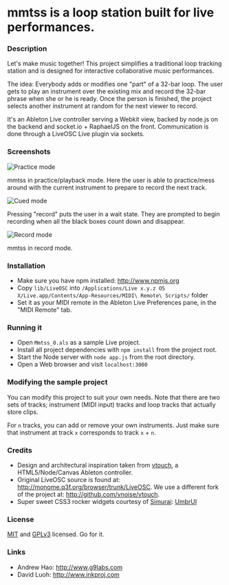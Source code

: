 # mmtss is a loop station built for live performances.

### Description
Let's make music together! This project simplifies a traditional loop tracking station and is designed for interactive collaborative music performances.

The idea: Everybody adds or modifies one "part" of a 32-bar loop. The user gets to play an instrument over the existing mix and record the 32-bar phrase when she or he is ready. Once the person is finished, the project selects another instrument at random for the next viewer to record.

It's an Ableton Live controller serving a Webkit view, backed by node.js on the backend and
socket.io + RaphaelJS on the front. Communication is done through a LiveOSC Live plugin via sockets.

### Screenshots

![Practice mode](http://farm7.static.flickr.com/6169/6188366577_7ba48d38d1_z.jpg)

mmtss in practice/playback mode. Here the user is able to practice/mess around with the current instrument to prepare to record the next track.

![Cued mode](http://farm7.static.flickr.com/6121/6188886114_9d6d519972_z.jpg)

Pressing "record" puts the user in a wait state. They are prompted to begin recording when all the black boxes count down and disappear.

![Record mode](http://farm7.static.flickr.com/6177/6188367151_ca5b782735_z.jpg)

mmtss in record mode.

### Installation

* Make sure you have npm installed: http://www.npmjs.org
* Copy `lib/LiveOSC` into `/Applications/Live x.y.z OS X/Live.app/Contents/App-Resources/MIDI\ Remote\ Scripts/`
folder
* Set it as your MIDI remote in the Ableton Live Preferences pane, in the "MIDI Remote" tab.

### Running it
* Open `Mmtss_0.als` as a sample Live project.
* Install all project dependencies with `npm install` from the project root.
* Start the Node server with `node app.js` from the root directory.
* Open a Web browser and visit `localhost:3000`

### Modifying the sample project
You can modify this project to suit your own needs. Note that there are two sets of tracks; instrument (MIDI input) tracks and loop tracks that actually store clips.

For `n` tracks, you can add or remove your own instruments. Just make sure that instrument at track `x` corresponds to track `x` + `n`.

### Credits

* Design and architectural inspiration taken from [vtouch](http://github.com/vnoise/vtouch), a HTML5/Node/Canvas Ableton controller.
* Original LiveOSC source is found at: http://monome.q3f.org/browser/trunk/LiveOSC. We use a different fork of the project at: http://github.com/vnoise/vtouch.
* Super sweet CSS3 rocker widgets courtesy of [Simurai](http://www.simurai.com): [UmbrUI](http://lab.simurai.com/css/umbrui/)

### License
[MIT](http://www.opensource.org/licenses/mit-license.php) and [GPLv3](http://www.gnu.org/copyleft/gpl.html) licensed. Go for it.

### Links
* Andrew Hao: http://www.g9labs.com
* David Luoh: http://www.inkproj.com

